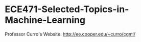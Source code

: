 # ECE471-Selected-Topics-in-Machine-Learning
Professor Curro's Website: http://ee.cooper.edu/~curro/cgml/
